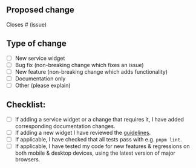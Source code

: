 ## Proposed change

<!--
Please include a summary of the change. Screenshots and / or videos can also be helpful if appropriate.

*** Please see the development guidelines for new widgets: https://gethomepage.dev/latest/more/development/#service-widget-guidelines
*** If you do not follow these guidelines your PR will likely be closed without review.

New service widgets should include example(s) of relevant relevant API output as well updates to the docs for the new widget.
-->

Closes # (issue)

## Type of change

<!--
What type of change does your PR introduce to Homepage?
-->

- [ ] New service widget
- [ ] Bug fix (non-breaking change which fixes an issue)
- [ ] New feature (non-breaking change which adds functionality)
- [ ] Documentation only
- [ ] Other (please explain)

## Checklist:

- [ ] If adding a service widget or a change that requires it, I have added corresponding documentation changes.
- [ ] If adding a new widget I have reviewed the [guidelines](https://gethomepage.dev/latest/more/development/#service-widget-guidelines).
- [ ] If applicable, I have checked that all tests pass with e.g. `pnpm lint`.
- [ ] If applicable, I have tested my code for new features & regressions on both mobile & desktop devices, using the latest version of major browsers.
